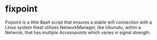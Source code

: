 # fixpoint
Fixpoint is a little Bash script that ensures a stable wifi connection with a Linux system theat utilizes NetworkManager, like Ubunutu, within a Netwrok, that has multiple Accesspoints which varies in signal strength.
